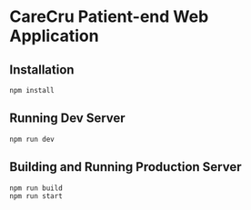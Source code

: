 # CareCru Patient-end Web Application

## Installation

```
npm install
```

## Running Dev Server

```
npm run dev
```

## Building and Running Production Server

```
npm run build
npm run start
```